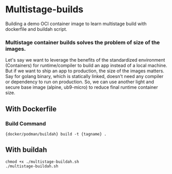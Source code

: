 # Multistage-builds

Building a demo OCI container image to learn multistage build with dockerfile and buildah script.
### Multistage container builds solves the problem of size of the images.  
Let's say we want to leverage the benefits of the standardized environment (Containers) for runtime/compiler to build an app instead of a local machine. But if we want to ship an app to production, the size of the images matters. Say for golang binary, which is statically linked, doesn't need any compiler or dependency to run on production. So, we can use another light and secure base image (alpine, ub9-micro) to reduce final runtime container size.

## With Dockerfile
### Build Command
```podman
{docker/podman/buildah} build -t {tagname} .
```
## With buildah
```
chmod +x ./multistage-buildah.sh 
./multistage-buildah.sh 
```
